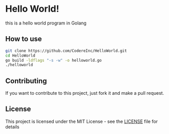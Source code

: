 # Hello World!
this is a hello world program in Golang
## How to use
```bash
git clone https://github.com/CodereInc/HelloWorld.git
cd HelloWorld
go build -ldflags "-s -w" -o helloworld.go
./helloworld
```
## Contributing
If you want to contribute to this project, just fork it and make a pull request.
## License
This project is licensed under the MIT License - see the [LICENSE](LICENSE) file for details

[1]:https://github.com/CodereInc/HelloWorld/blob/master/LICENSE